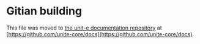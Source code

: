 Gitian building
================

This file was moved to [the unit-e documentation repository](https://github.com/unite-core/docs/blob/master/gitian-building.md) at [https://github.com/unite-core/docs](https://github.com/unite-core/docs).
